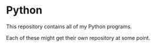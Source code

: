 # Python

This repository contains all of my Python programs.

Each of these might get their own repository at some point.
